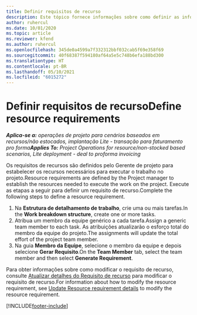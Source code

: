```yaml
---
title: Definir requisitos de recurso
description: Este tópico fornece informações sobre como definir as informações de requisitos de recursos.
author: ruhercul
ms.date: 10/01/2020
ms.topic: article
ms.reviewer: kfend
ms.author: ruhercul
ms.openlocfilehash: 345de0a4599a7f332312bbf032cab5f69e358f69
ms.sourcegitcommit: 40f68387f594180af64a5e5c748b6efa188bd300
ms.translationtype: HT
ms.contentlocale: pt-BR
ms.lasthandoff: 05/10/2021
ms.locfileid: "6015272"
---
```

# <a name="define-resource-requirements"></a><span data-ttu-id="86c15-103">Definir requisitos de recurso</span><span class="sxs-lookup"><span data-stu-id="86c15-103">Define resource requirements</span></span>

<span data-ttu-id="86c15-104">_**Aplica-se a:** operações de projeto para cenários baseados em recursos/não estocados, implantação Lite - transação para faturamento pro forma_</span><span class="sxs-lookup"><span data-stu-id="86c15-104">_**Applies To:** Project Operations for resource/non-stocked based scenarios, Lite deployment - deal to proforma invoicing_</span></span>

<span data-ttu-id="86c15-105">Os requisitos de recursos são definidos pelo Gerente de projeto para estabelecer os recursos necessários para executar o trabalho no projeto.</span><span class="sxs-lookup"><span data-stu-id="86c15-105">Resource requirements are defined by the Project manager to establish the resources needed to execute the work on the project.</span></span> <span data-ttu-id="86c15-106">Execute as etapas a seguir para definir um requisito de recurso.</span><span class="sxs-lookup"><span data-stu-id="86c15-106">Complete the following steps to define a resource requirement.</span></span>

1.  <span data-ttu-id="86c15-107">Na **Estrutura de detalhamento de trabalho**, crie uma ou mais tarefas.</span><span class="sxs-lookup"><span data-stu-id="86c15-107">In the **Work breakdown structure**, create one or more tasks.</span></span>
2.  <span data-ttu-id="86c15-108">Atribua um membro da equipe genérico a cada tarefa.</span><span class="sxs-lookup"><span data-stu-id="86c15-108">Assign a generic team member to each task.</span></span> <span data-ttu-id="86c15-109">As atribuições atualizarão o esforço total do membro da equipe do projeto.</span><span class="sxs-lookup"><span data-stu-id="86c15-109">The assignments will update the total effort of the project team member.</span></span>
3.  <span data-ttu-id="86c15-110">Na guia **Membro da Equipe**, selecione o membro da equipe e depois selecione **Gerar Requisito**.</span><span class="sxs-lookup"><span data-stu-id="86c15-110">On the **Team Member** tab, select the team member and then select **Generate Requirement**.</span></span>

<span data-ttu-id="86c15-111">Para obter informações sobre como modificar o requisito de recurso, consulte [Atualizar detalhes do Requisito de recurso](define-resource-requirements.md) para modificar o requisito de recurso.</span><span class="sxs-lookup"><span data-stu-id="86c15-111">For information about how to modify the resource requirement, see [Update Resource requirement details](define-resource-requirements.md) to modify the resource requirement.</span></span>

[!INCLUDE[footer-include](../includes/footer-banner.md)]